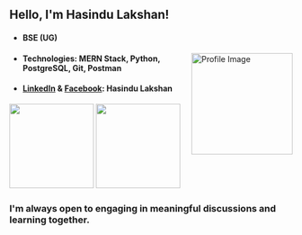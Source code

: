 ## Hello, I'm Hasindu Lakshan!

- #### BSE (UG)

<img align="right" width="180" src="https://user-images.githubusercontent.com/74038190/216656993-2f7ade25-348a-4925-95a8-fba437ed9bcd.gif" alt="Profile Image"/>

- #### Technologies: MERN Stack, Python, PostgreSQL, Git, Postman

- #### [**LinkedIn**](https://www.linkedin.com/in/hasindulakshan/) & [**Facebook**](https://www.facebook.com/hasindu.lakshan.1272): Hasindu Lakshan

<p>
  <img height="150" src="https://github-readme-stats.vercel.app/api?username=hasindulakshan&theme=default&hide_border=false&include_all_commits=true&count_private=true&token=YOUR_PERSONAL_ACCESS_TOKEN" />

  <img height="150" src="https://github-readme-stats.vercel.app/api/top-langs/?username=hasindulakshan&theme=default&hide_border=false&include_all_commits=true&count_private=true&layout=compact" />
</p>


### I'm always open to engaging in meaningful discussions and learning together. 
